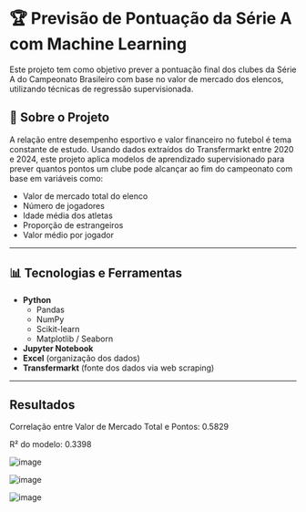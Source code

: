 # 🏆 Previsão de Pontuação da Série A com Machine Learning

Este projeto tem como objetivo prever a pontuação final dos clubes da Série A do Campeonato Brasileiro com base no valor de mercado dos elencos, utilizando técnicas de regressão supervisionada.

## 📌 Sobre o Projeto

A relação entre desempenho esportivo e valor financeiro no futebol é tema constante de estudo. Usando dados extraídos do Transfermarkt entre 2020 e 2024, este projeto aplica modelos de aprendizado supervisionado para prever quantos pontos um clube pode alcançar ao fim do campeonato com base em variáveis como:

- Valor de mercado total do elenco
- Número de jogadores
- Idade média dos atletas
- Proporção de estrangeiros
- Valor médio por jogador

---

## 📊 Tecnologias e Ferramentas

- **Python**
  - Pandas
  - NumPy
  - Scikit-learn
  - Matplotlib / Seaborn
- **Jupyter Notebook**
- **Excel** (organização dos dados)
- **Transfermarkt** (fonte dos dados via web scraping)

---

## Resultados
Correlação entre Valor de Mercado Total e Pontos: 0.5829

R² do modelo: 0.3398

![image](https://github.com/user-attachments/assets/725d35ee-d059-4d1f-80eb-68b29a80ee82)


![image](https://github.com/user-attachments/assets/27d86ba2-f032-4423-a33b-f8e90179a2fc)

![image](https://github.com/user-attachments/assets/b76342ee-2ec0-47c9-a7ba-6ecfb475c9f4)


